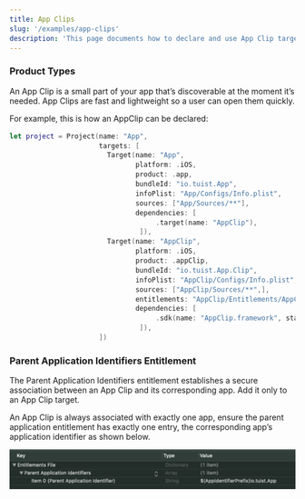 ```yaml
---
title: App Clips
slug: '/examples/app-clips'
description: 'This page documents how to declare and use App Clip targets.'
---
```


### Product Types

An App Clip is a small part of your app that’s discoverable at the moment it’s needed. App Clips are fast and lightweight so a user can open them quickly.

For example, this is how an AppClip can be declared:

```swift
let project = Project(name: "App",
                      targets: [
                        Target(name: "App",
                               platform: .iOS,
                               product: .app,
                               bundleId: "io.tuist.App",
                               infoPlist: "App/Configs/Info.plist",
                               sources: ["App/Sources/**"],
                               dependencies: [
                                    .target(name: "AppClip"),
                                ]),
                        Target(name: "AppClip",
                               platform: .iOS,
                               product: .appClip,
                               bundleId: "io.tuist.App.Clip",
                               infoPlist: "AppClip/Configs/Info.plist",
                               sources: ["AppClip/Sources/**",],
                               entitlements: "AppClip/Entitlements/AppClip.entitlements",
                               dependencies: [
                                    .sdk(name: "AppClip.framework", status: .required),
                                ]),
                      ])
```

### Parent Application Identifiers Entitlement

The Parent Application Identifiers entitlement establishes a secure association between an App Clip and its corresponding app. Add it only to an App Clip target.

An App Clip is always associated with exactly one app, ensure the parent application entitlement has exactly one entry, the corresponding app’s application identifier as shown below.

![Diagram that shows appclip's parent application entitlement configuration](assets/appclip-entitlement-example.png)
